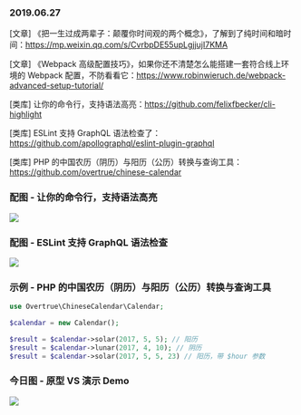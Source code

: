 ### 2019.06.27

[文章] 《把一生过成两辈子：颠覆你时间观的两个概念》，了解到了纯时间和暗时间：<https://mp.weixin.qq.com/s/CvrbpDE55upLgjjujI7KMA>

[文章] 《Webpack 高级配置技巧》，如果你还不清楚怎么能搭建一套符合线上环境的 Webpack 配置，不防看看它：<https://www.robinwieruch.de/webpack-advanced-setup-tutorial/>

[类库] 让你的命令行，支持语法高亮：<https://github.com/felixfbecker/cli-highlight>

[类库] ESLint 支持 GraphQL 语法检查了：<https://github.com/apollographql/eslint-plugin-graphql>

[类库] PHP 的中国农历（阴历）与阳历（公历）转换与查询工具：<https://github.com/overtrue/chinese-calendar>


### 配图 - 让你的命令行，支持语法高亮
![](https://cli-highlight.surge.sh/media/tests.png)

### 配图 - ESLint 支持 GraphQL 语法检查
![](https://raw.githubusercontent.com/apollographql/eslint-plugin-graphql/master/screenshot.png)

### 示例 - PHP 的中国农历（阴历）与阳历（公历）转换与查询工具
```php
use Overtrue\ChineseCalendar\Calendar;

$calendar = new Calendar();

$result = $calendar->solar(2017, 5, 5); // 阳历
$result = $calendar->lunar(2017, 4, 10); // 阴历
$result = $calendar->solar(2017, 5, 5, 23) // 阳历，带 $hour 参数
```

### 今日图 - 原型 VS 演示 Demo
![](http://qn.40zhe.com/16b91cc6b5790a80)
